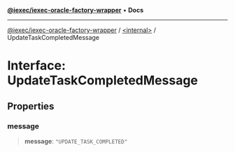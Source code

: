 [**@iexec/iexec-oracle-factory-wrapper**](../../README.md) • **Docs**

***

[@iexec/iexec-oracle-factory-wrapper](../../globals.md) / [\<internal\>](../README.md) / UpdateTaskCompletedMessage

# Interface: UpdateTaskCompletedMessage

## Properties

### message

> **message**: `"UPDATE_TASK_COMPLETED"`
